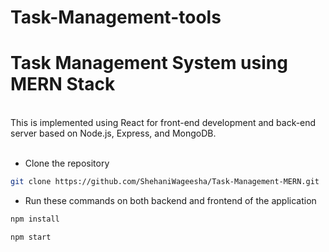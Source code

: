 # Task-Management-tools
# Task Management System using MERN Stack

<br/>
This is implemented using React for front-end development and back-end server based on Node.js, Express, and MongoDB.
<br/><br/>

* Clone the repository
```sh
git clone https://github.com/ShehaniWageesha/Task-Management-MERN.git
```

* Run these commands on both backend and frontend of the application

```sh
npm install
```

```sh
npm start
```
